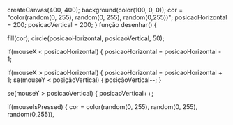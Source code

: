 createCanvas(400, 400);
background(color(100, 0, 0));
cor = "color(random(0, 255), random(0, 255), random(0,255))";
posicaoHorizontal = 200;
posicaoVertical = 200;
}
função desenhar() {

 fill(cor);
circle(posicaoHorizontal, posicaoVertical, 50);

if(mouseX < posicaoHorizontal) {
posicaoHorizontal = posicaoHorizontal - 1;

if(mouseX > posicaoHorizontal) {
posicaoHorizontal = posicaoHorizontal + 1;
se(mouseY < posiçãoVertical) { posiçãoVertical--; }

se(mouseY > posicaoVertical) { posicaoVertical++;

if(mouseIsPressed) {
cor = color(random(0, 255), random(0, 255), random(0,255)),
